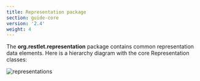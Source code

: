 ```yaml
---
title: Representation package
section: guide-core
version: '2.4'
weight: 4
---
```

The **org.restlet.representation** package contains common representation
data elements. Here is a hierarchy diagram with the core Representation
classes:

![representations](../images/representations.png "representations")
